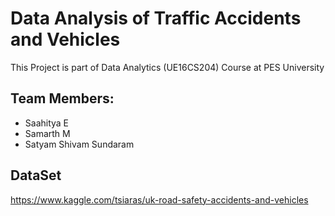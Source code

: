 # Data Analysis of Traffic Accidents and Vehicles
This Project is part of Data Analytics (UE16CS204) Course at PES University

## Team Members:
* Saahitya E
* Samarth M
* Satyam Shivam Sundaram

## DataSet
https://www.kaggle.com/tsiaras/uk-road-safety-accidents-and-vehicles
